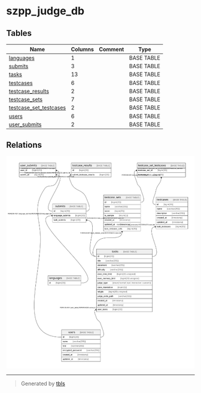# szpp_judge_db

## Tables

| Name | Columns | Comment | Type |
| ---- | ------- | ------- | ---- |
| [languages](languages.md) | 1 |  | BASE TABLE |
| [submits](submits.md) | 3 |  | BASE TABLE |
| [tasks](tasks.md) | 13 |  | BASE TABLE |
| [testcases](testcases.md) | 6 |  | BASE TABLE |
| [testcase_results](testcase_results.md) | 2 |  | BASE TABLE |
| [testcase_sets](testcase_sets.md) | 7 |  | BASE TABLE |
| [testcase_set_testcases](testcase_set_testcases.md) | 2 |  | BASE TABLE |
| [users](users.md) | 6 |  | BASE TABLE |
| [user_submits](user_submits.md) | 2 |  | BASE TABLE |

## Relations

![er](schema.svg)

---

> Generated by [tbls](https://github.com/k1LoW/tbls)
